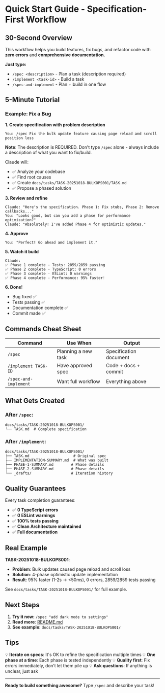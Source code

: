 # Quick Start Guide - Specification-First Workflow

## 30-Second Overview

This workflow helps you build features, fix bugs, and refactor code with **zero errors** and **comprehensive documentation**.

**Just type:**
- `/spec <description>` - Plan a task (description required)
- `/implement <task-id>` - Build a task
- `/spec-and-implement` - Plan + build in one flow

## 5-Minute Tutorial

### Example: Fix a Bug

**1. Create specification with problem description**
```
You: /spec Fix the bulk update feature causing page reload and scroll position loss
```

**Note**: The description is REQUIRED. Don't type `/spec` alone - always include a description of what you want to fix/build.

Claude will:
- ✅ Analyze your codebase
- ✅ Find root causes
- ✅ Create `docs/tasks/TASK-20251018-BULKOPS001/TASK.md`
- ✅ Propose a phased solution

**3. Review and refine**
```
Claude: "Here's the specification. Phase 1: Fix stubs, Phase 2: Remove callbacks..."
You: "Looks good, but can you add a phase for performance optimization?"
Claude: "Absolutely! I've added Phase 4 for optimistic updates."
```

**4. Approve**
```
You: "Perfect! Go ahead and implement it."
```

**5. Watch it build**
```
Claude:
✅ Phase 1 complete - Tests: 2859/2859 passing
✅ Phase 2 complete - TypeScript: 0 errors
✅ Phase 3 complete - ESLint: 0 warnings
✅ Phase 4 complete - Performance: 95% faster!
```

**6. Done!**
- Bug fixed ✅
- Tests passing ✅
- Documentation complete ✅
- Commit made ✅

## Commands Cheat Sheet

| Command | Use When | Output |
|---------|----------|--------|
| `/spec` | Planning a new task | Specification document |
| `/implement TASK-ID` | Have approved spec | Code + docs + commit |
| `/spec-and-implement` | Want full workflow | Everything above |

## What Gets Created

### After `/spec`:
```
docs/tasks/TASK-20251018-BULKOPS001/
└── TASK.md  # Complete specification
```

### After `/implement`:
```
docs/tasks/TASK-20251018-BULKOPS001/
├── TASK.md                    # Original spec
├── IMPLEMENTATION-SUMMARY.md  # What was built
├── PHASE-1-SUMMARY.md        # Phase details
├── PHASE-2-SUMMARY.md        # Phase details
└── _drafts/                  # Iteration history
```

## Quality Guarantees

Every task completion guarantees:
- ✅ **0 TypeScript errors**
- ✅ **0 ESLint warnings**
- ✅ **100% tests passing**
- ✅ **Clean Architecture maintained**
- ✅ **Full documentation**

## Real Example

**TASK-20251018-BULKOPS001**:
- **Problem**: Bulk updates caused page reload and scroll loss
- **Solution**: 4-phase optimistic update implementation
- **Result**: 95% faster (1-2s → <50ms), 0 errors, 2859/2859 tests passing

See `docs/tasks/TASK-20251018-BULKOPS001/` for full example.

## Next Steps

1. **Try it now**: `/spec "add dark mode to settings"`
2. **Read more**: [README.md](./README.md)
3. **See example**: `docs/tasks/TASK-20251018-BULKOPS001/`

## Tips

💡 **Iterate on specs**: It's OK to refine the specification multiple times
💡 **One phase at a time**: Each phase is tested independently
💡 **Quality first**: Fix errors immediately, don't let them pile up
💡 **Ask questions**: If anything is unclear, just ask

---

**Ready to build something awesome?** Type `/spec` and describe your task!
